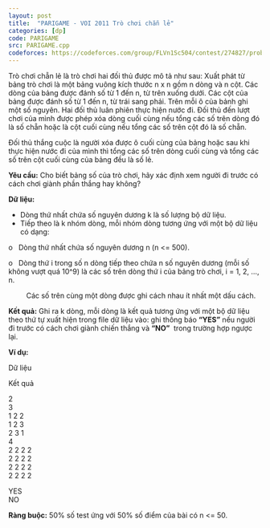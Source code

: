 ```yaml
---
layout: post
title:  "PARIGAME - VOI 2011 Trò chơi chẵn lẻ"
categories: [dp]
code: PARIGAME
src: PARIGAME.cpp
codeforces: https://codeforces.com/group/FLVn1Sc504/contest/274827/problem/K
---
```




  



Trò chơi chẵn lẻ là trò chơi hai đối thủ được mô tả như sau: Xuất phát từ bảng trò chơi là một bảng vuông kích thước n x n gồm n dòng và n cột. Các dòng của bảng được đánh số từ 1 đến n, từ trên xuống dưới. Các cột của bảng được đánh số từ 1 đến n, từ trái sang phải. Trên mỗi ô của bảnh ghi một số nguyên. Hai đối thủ luân phiên thực hiện nước đi. Đối thủ đến lượt chơi của mình được phép xóa dòng cuối cùng nếu tổng các số trên dòng đó là số chẵn hoặc là cột cuối cùng nếu tổng các số trên cột đó là số chẵn.

Đối thủ thắng cuộc là người xóa được ô cuối cùng của bảng hoặc sau khi thực hiện nước đi của mình thì tổng các số trên dòng cuối cùng và tổng các số trên cột cuối cùng của bảng đều là số lẻ.

**Yêu cầu:** Cho biết bảng số của trò chơi, hãy xác định xem người đi trước có cách chơi giành phần thắng hay không?

**Dữ liệu:**

+ Dòng thứ nhất chứa số nguyên dương k là số lượng bộ dữ liệu.
+ Tiếp theo là k nhóm dòng, mỗi nhóm dòng tương ứng với một bộ dữ liệu có dạng:

o   Dòng thứ nhất chứa số nguyên dương n (n <= 500).

o   Dòng thứ i trong số n dòng tiếp theo chứa n số nguyên dương (mỗi số không vượt quá 10^9) là các số trên dòng thứ i của bảng trò chơi, i = 1, 2, …, n.

         Các số trên cùng một dòng được ghi cách nhau ít nhất một dấu cách.

**Kết quả:** Ghi ra k dòng, mỗi dòng là kết quả tương ứng với một bộ dữ liệu theo thứ tự xuất hiện trong file dữ liệu vào: ghi thông báo **“YES”** nếu người đi trước có cách chơi giành chiến thắng và **“NO”**  trong trường hợp ngược lại.

**Ví dụ:**

Dữ liệu

Kết quả

2  
3  
1 2 2  
1 2 3  
2 3 1  
4  
2 2 2 2  
2 2 2 2  
2 2 2 2  
2 2 2 2

YES  
NO

**Ràng buộc:** 50% số test ứng với 50% số điểm của bài có n <= 50.

<!--more-->

